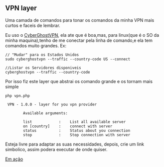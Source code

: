 ## VPN layer

Uma camada de comandos para tonar os comandos da minha VPN mais curtos e faceis de lembrar.

Eu uso o [CyberGhostVPN](https://www.cyberghostvpn.com/pt_BR/), ela ate que é boa,mas, para linux(que é o SO da minha maquina),tenho de me conectar pela linha de comando,e ela tem comandos muito grandes.
Ex: 

    // "Mudar" para os Estados Unidos
    sudo cyberghostvpn --traffic --country-code US --connect

    //Listar os Servidores disponiveis
    cyberghostvpn --traffic --country-code


Por isso fiz este layer que abstrai os comando grande e os tornam mais simple

    php vpn.php
    
     VPN - 1.0.0 - layer for you vpn provider

            Available arguments:

            list            :    List all available server 
            on [country]    :    connect with server  
            status          :    Status about you connection
            stop            :    Stop connection with server


Esteja livre para adaptar as suas necessidades, depois, crie um link simbolico, assim podera executar de onde quiser.

[Em ação](https://youtube.com/shorts/MbTyXdGrqo0?feature=share)